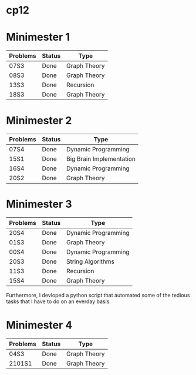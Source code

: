 # cp12
# Minimester 1
Problems | Status | Type
---------|--------|-----
07S3 | Done | Graph Theory
08S3 | Done | Graph Theory
13S3 | Done | Recursion
18S3 | Done | Graph Theory

# Minimester 2
Problems | Status | Type
---------|--------|-----
07S4 | Done | Dynamic Programming
15S1 | Done | Big Brain Implementation
16S4 | Done | Dynamic Programming
20S2 | Done | Graph Theory

# Minimester 3
Problems | Status | Type
---------|--------|-----
20S4 | Done | Dynamic Programming
01S3 | Done | Graph Theory
00S4 | Done | Dynamic Programming
20S3 | Done | String Algorithms
11S3 | Done | Recursion
15S4 | Done | Graph Theory

Furthermore, I devloped a python script that automated some of the tedious tasks that I have to do on an everday basis.

# Minimester 4
Problems | Status | Type
---------|------- |-----
04S3 | Done | Graph Theory
2101S1 | Done | Graph Theory
